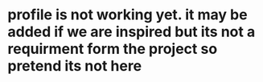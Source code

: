 # profile is not working yet. it may be added if we are inspired but its not a requirment form the project so pretend its not here